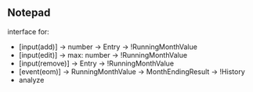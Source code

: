## Notepad

interface for:

- [input(add)] -> number -> Entry -> !RunningMonthValue
- [input(edit)] -> max: number -> !RunningMonthValue
- [input(remove)] -> Entry -> !RunningMonthValue
- [event(eom)] -> RunningMonthValue -> MonthEndingResult -> !History
- analyze

